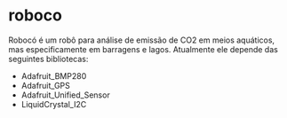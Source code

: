 ﻿# roboco
Robocó é um robô para análise de emissão de CO2 em meios aquáticos, mas especificamente em barragens e lagos.
Atualmente ele depende das seguintes bibliotecas:
- Adafruit_BMP280
- Adafruit_GPS
- Adafruit_Unified_Sensor
- LiquidCrystal_I2C

